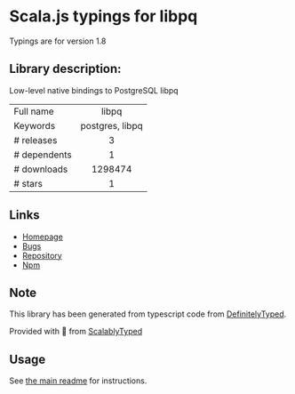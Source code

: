 
# Scala.js typings for libpq

Typings are for version 1.8

## Library description:
Low-level native bindings to PostgreSQL libpq

|                    |                 |
| ------------------ | :-------------: |
| Full name          | libpq |
| Keywords           | postgres, libpq |
| # releases         | 3 |
| # dependents       | 1 |
| # downloads        | 1298474 |
| # stars            | 1 |

## Links
- [Homepage](https://github.com/brianc/node-libpq#readme)
- [Bugs](https://github.com/brianc/node-libpq/issues)
- [Repository](https://github.com/brianc/node-libpq)
- [Npm](https://www.npmjs.com/package/libpq)
    


## Note
This library has been generated from typescript code from [DefinitelyTyped](https://definitelytyped.org).

Provided with :purple_heart: from [ScalablyTyped](https://github.com/oyvindberg/ScalablyTyped)

## Usage
See [the main readme](../../readme.md) for instructions.


